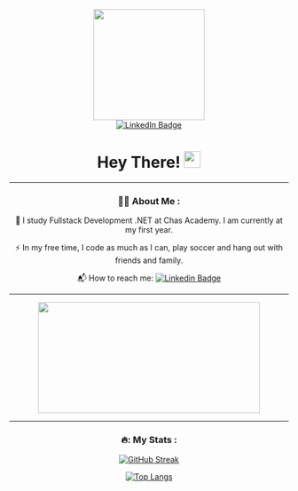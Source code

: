 <div id="header" align="center">
 <img src="https://media.giphy.com/media/NgurY1o4z080Jfoyzw/giphy.gif" width="200"/>
</div>

<div id="badges" align="center">
  <a href="https://www.linkedin.com/in/malin-nyberg-0bb35313a/">
    <img src="https://img.shields.io/badge/LinkedIn-blue?style=for-the-badge&logo=linkedin&logoColor=white" alt="LinkedIn Badge"/>
  </a>

  <div id="header" align="center">
  <img src="https://komarev.com/ghpvc/?username=MalinNyberg&style=flat-square&color=blue" alt=""/>
  <div></div>


  <h1>
  Hey There!
  <img src="https://media.giphy.com/media/hvRJCLFzcasrR4ia7z/giphy.gif" width="30px"/>
</h1>

---

### :woman_technologist: About Me :
 :telescope: I study Fullstack Development .NET at Chas Academy. I am currently at my first year.

  :zap: In my free time, I code as much as I can, play soccer and hang out with friends and family.

 📬 How to reach me: [![Linkedin Badge](https://img.shields.io/badge/-linkedin-blue?style=flat&logo=Linkedin&logoColor=white)](https://www.linkedin.com/in/malin-nyberg-0bb35313a/)

 ---

  <div align="center">
  <img src="https://media.giphy.com/media/UZQCbV4OW1mXdHJNPS/giphy.gif" width="400" height="200"/>
</div>

---

### 🔥: My Stats :
[![GitHub Streak](http://github-readme-streak-stats.herokuapp.com?user=MalinNyberg&theme=dark&background=000000)](https://git.io/streak-stats)

[![Top Langs](https://github-readme-stats.vercel.app/api/top-langs/?username=MalinNyberg&layout=compact&theme=vision-friendly-dark)](https://github.com/anuraghazra/github-readme-stats)


 

<!--
**MalinNyberg/MalinNyberg** is a ✨ _special_ ✨ repository because its `README.md` (this file) appears on your GitHub profile.

Here are some ideas to get you started:

- 🔭 I’m currently working on ...
- 🌱 I’m currently learning ...
- 👯 I’m looking to collaborate on ...
- 🤔 I’m looking for help with ...
- 💬 Ask me about ...
- 📫 How to reach me: ...
- 😄 Pronouns: ...
- ⚡ Fun fact: ...
-->
